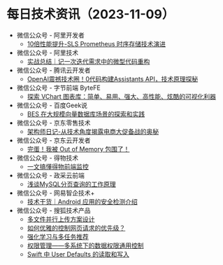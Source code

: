 # 每日技术资讯（2023-11-09）

- 微信公众号 - 阿里开发者
  - [10倍性能提升-SLS Prometheus 时序存储技术演进](https://mp.weixin.qq.com/s?__biz=MzIzOTU0NTQ0MA==&mid=2247535660&idx=1&sn=83bae2e8a6e0dec58a2ceeb1c716a213)
- 微信公众号 - 阿里技术
  - [实战总结｜记一次迭代需求中的微型代码重构](https://mp.weixin.qq.com/s?__biz=Mzg4NTczNzg2OA==&mid=2247499874&idx=1&sn=3812323f8b09e405649f40d4e192ab89)
- 微信公众号 - 腾讯云开发者
  - [OpenAI震撼技术圈！0代码构建Assistants API，技术原理探秘](https://mp.weixin.qq.com/s?__biz=MzI2NDU4OTExOQ==&mid=2247663011&idx=1&sn=59a7929136e4896119ffaeeac3793898)
- 微信公众号 - 字节前端 ByteFE
  - [探索 VChart 图表库：简单、易用、强大、高性能、炫酷的可视化利器](https://mp.weixin.qq.com/s?__biz=Mzg2ODQ1OTExOA==&mid=2247504785&idx=1&sn=398193b060b794a7f478f70a6fe8cca9)
- 微信公众号 - 百度Geek说
  - [BES 在大规模向量数据库场景的探索和实践](https://mp.weixin.qq.com/s?__biz=Mzg5MjU0NTI5OQ==&mid=2247573305&idx=1&sn=a71f54f2a552a7c7efa8ac9143ec95a2)
- 微信公众号 - 京东零售技术
  - [架构师日记-从技术角度揭露电商大促备战的奥秘](https://mp.weixin.qq.com/s?__biz=MzUyMDAxMjQ3Ng==&mid=2247503644&idx=1&sn=72e3675306d666e31daa487ebba9b4fd)
- 微信公众号 - 京东云开发者
  - [完蛋！我被 Out of Memory 包围了！](https://mp.weixin.qq.com/s?__biz=MzU1OTgxMTg2Nw==&mid=2247507758&idx=1&sn=cf62b10a2f851c523d3bf8ed0857baf5)
- 微信公众号 - 得物技术
  - [一文搞懂得物前端监控](https://mp.weixin.qq.com/s?__biz=MzkxNTE3ODU0NA==&mid=2247511688&idx=1&sn=612053782476270959596d2950e13509)
- 微信公众号 - 政采云前端
  - [浅谈MySQL分页查询的工作原理](https://mp.weixin.qq.com/s?__biz=Mzg3NTcwMTUzNA==&mid=2247494302&idx=1&sn=c0356bb4ae7a6947f183e750e1aca7d0)
- 微信公众号 - 网易智企技术+
  - [技术干货｜Android 应用的安全检测介绍](https://mp.weixin.qq.com/s?__biz=MzI1NTMwNDg3MQ==&mid=2247494605&idx=1&sn=4eeb31e37a9dcae35665daf5099d981a)
- 微信公众号 - 搜狐技术产品
  - [多文件并行上传方案设计](https://mp.weixin.qq.com/s?__biz=MzU3NTY3MTQzMg==&mid=2247558923&idx=1&sn=9987dbd7764527d2ee485b9dcecd6f0c)
  - [如何优雅的控制网页请求的优先级？](https://mp.weixin.qq.com/s?__biz=MzU3NTY3MTQzMg==&mid=2247558923&idx=2&sn=91f91531a53802069179517622b98811)
  - [强化学习与多任务推荐](https://mp.weixin.qq.com/s?__biz=MzU3NTY3MTQzMg==&mid=2247558923&idx=3&sn=3db85c4ac4960e541ea29f7c9053e3cd)
  - [权限管理——多系统下的数据权限通用控制](https://mp.weixin.qq.com/s?__biz=MzU3NTY3MTQzMg==&mid=2247558923&idx=4&sn=ea377ce3e476852d1076e74cfaef30bd)
  - [Swift 中 User Defaults 的读取和写入](https://mp.weixin.qq.com/s?__biz=MzU3NTY3MTQzMg==&mid=2247558923&idx=5&sn=fade14f9fa3a82c9a9fbe2809101053e)

